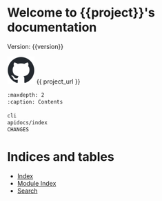 # Welcome to {{project}}'s documentation

Version: {{version}}

![gh](_static/gh-logo.png) {{ project_url }}

```{toctree}
:maxdepth: 2
:caption: Contents

cli
apidocs/index
CHANGES
```

# Indices and tables

- [Index](genindex)
- [Module Index](modindex)
- [Search](search)

